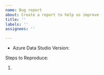 ```yaml
---
name: Bug report
about: Create a report to help us improve
title: ''
labels: ''
assignees: ''

---
```


<!-- Please search existing issues to avoid creating duplicates. -->
<!-- Also please test using the latest insiders build to make sure your issue has not already been fixed. -->

<!-- Use Help > Report Issue to prefill these. -->
- Azure Data Studio Version:

Steps to Reproduce:

1.
